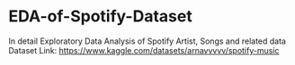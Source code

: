 # EDA-of-Spotify-Dataset
In detail Exploratory Data Analysis of Spotify Artist, Songs and related data
Dataset Link: https://www.kaggle.com/datasets/arnavvvvv/spotify-music
